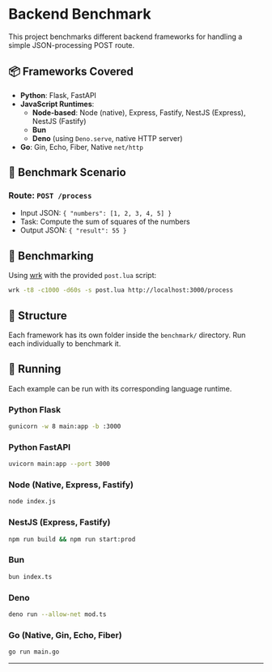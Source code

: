 # Backend Benchmark

This project benchmarks different backend frameworks for handling a simple JSON-processing POST route.

## 📦 Frameworks Covered

- **Python**: Flask, FastAPI  
- **JavaScript Runtimes**:
  - **Node-based**: Node (native), Express, Fastify, NestJS (Express), NestJS (Fastify)  
  - **Bun**  
  - **Deno** (using `Deno.serve`, native HTTP server)
- **Go**: Gin, Echo, Fiber, Native `net/http`

## 🔬 Benchmark Scenario

### Route: `POST /process`
- Input JSON: `{ "numbers": [1, 2, 3, 4, 5] }`
- Task: Compute the sum of squares of the numbers
- Output JSON: `{ "result": 55 }`

## 🧪 Benchmarking

Using [wrk](https://github.com/wg/wrk) with the provided `post.lua` script:

```bash
wrk -t8 -c1000 -d60s -s post.lua http://localhost:3000/process
```

## 📁 Structure

Each framework has its own folder inside the `benchmark/` directory. Run each individually to benchmark it.

## 🚀 Running

Each example can be run with its corresponding language runtime.

### Python Flask
```bash
gunicorn -w 8 main:app -b :3000
```

### Python FastAPI
```bash
uvicorn main:app --port 3000
```

### Node (Native, Express, Fastify)
```bash
node index.js
```

### NestJS (Express, Fastify)
```bash
npm run build && npm run start:prod 
```

### Bun
```bash
bun index.ts
```

### Deno
```bash
deno run --allow-net mod.ts 
```

### Go (Native, Gin, Echo, Fiber)
```bash
go run main.go
```

---

